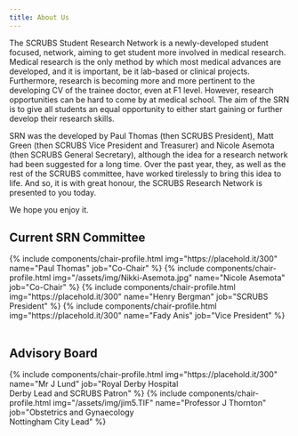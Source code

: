 ```yaml
---
title: About Us
---
```


The SCRUBS Student Research Network is a newly-developed student focused, network, aiming to get student more involved in medical research. 
Medical research is the only method by which most medical advances are developed, and it is important, be it lab-based or clinical projects. Furthermore, research is becoming more and more pertinent to the developing CV of the trainee doctor, even at F1 level. However, research opportunities can be hard to come by at medical school. The aim of the SRN is to give all students an equal opportunity to either start gaining or further develop their research skills.

SRN was the developed by Paul Thomas (then SCRUBS President), Matt Green (then SCRUBS Vice President and Treasurer) and Nicole Asemota (then SCRUBS General Secretary), although the idea for a research network had been suggested for a long time. Over the past year, they, as well as the rest of the SCRUBS committee, have worked tirelessly to bring this idea to life. And so, it is with great honour, the SCRUBS Research Network is presented to you today.

We hope you enjoy it.

## Current SRN Committee

<div class="row align-spaced small-up-1 large-up-2">
	{% include components/chair-profile.html img="https://placehold.it/300" name="Paul Thomas" job="Co-Chair" %}
	{% include components/chair-profile.html img="/assets/img/Nikki-Asemota.jpg" name="Nicole Asemota" job="Co-Chair" %}
	{% include components/chair-profile.html img="https://placehold.it/300" name="Henry Bergman" job="SCRUBS President" %}
	{% include components/chair-profile.html img="https://placehold.it/300" name="Fady Anis" job="Vice President" %}
</div>

<br />

## Advisory Board

<div class="row align-spaced small-up-1 large-up-2">
	{% include components/chair-profile.html img="https://placehold.it/300" name="Mr J Lund" job="Royal Derby Hospital <br/> Derby Lead and SCRUBS Patron" %}
	{% include components/chair-profile.html img="/assets/img/jim5.TIF" name="Professor J Thornton" job="Obstetrics and Gynaecology  <br/> Nottingham City Lead" %}
</div>

<br />

<!-- Remove the comment tags to enable in the future
## Past SRN Co-Chairs

<div class="row align-spaced small-up-1 large-up-2">
	{% include components/chair-profile.html img="https://placehold.it/300" name="Mr X" job="Co-Chair" %}
	{% include components/chair-profile.html img="https://placehold.it/300" name="Mrs Y" job="Co-Chair" %}
</div> 
-->
